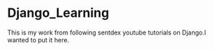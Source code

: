 # Django_Learning

This is my work from following sentdex youtube tutorials on Django.I wanted to put it here.
